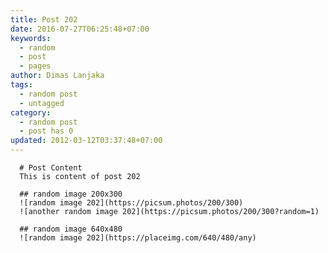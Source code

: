 ```yaml
---
title: Post 202
date: 2016-07-27T06:25:48+07:00
keywords:
  - random
  - post
  - pages
author: Dimas Lanjaka
tags:
  - random post
  - untagged
category:
  - random post
  - post has 0
updated: 2012-03-12T03:37:48+07:00
---
```


      # Post Content
      This is content of post 202

      ## random image 200x300
      ![random image 202](https://picsum.photos/200/300)
      ![another random image 202](https://picsum.photos/200/300?random=1)

      ## random image 640x480
      ![random image 202](https://placeimg.com/640/480/any)
      